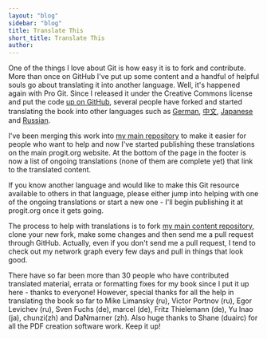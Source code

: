 ```yaml
---
layout: "blog"
sidebar: "blog"
title: Translate This
short_title: Translate This
author:
---
```


One of the things I love about Git is how easy it is to fork and contribute.
More than once on GitHub I've put up some content and a handful of helpful
souls go about translating it into another language.  Well, it's happened
again with Pro Git.  Since I released it under the Creative Commons license
and put the code <a href="https://github.com/progit/progit">up on GitHub</a>,
several people have forked and started translating the book into other
languages such as
<a href="/book/de">German</a>,
<a href="/book/zh">中文</a>,
<a href="/book/ja">Japanese</a> and
<a href="/book/ru">Russian</a>.

I've been merging this work into <a href="https://github.com/progit/progit">my
main repository</a> to make it easier for people who want to help and now I've
started publishing these translations on the main progit.org website.  At the
bottom of the page in the footer is now a list of ongoing translations (none
of them are complete yet) that link to the translated content.

If you know another language and would like to make this Git resource
available to others in that language, please either jump into helping with
one of the ongoing translations or start a new one - I'll begin publishing it
at progit.org once it gets going.

The process to help with translations is to fork
<a href="https://github.com/progit/progit">my main content repository</a>,
clone your new fork, make some changes and then send me a pull request through
GitHub.  Actually, even if you don't send me a pull request, I tend to check
out my network graph every few days and pull in things that look good.

There have so far been more than 30 people who have contributed translated
material, errata or formatting fixes for my book since I put it up here -
thanks to everyone!  However, special thanks for all the help in translating
the book so far to Mike Limansky (ru), Victor Portnov (ru), Egor Levichev (ru), Sven Fuchs (de), marcel (de), Fritz Thielemann (de), Yu Inao (ja), chunzi(zh) and DaNmarner (zh).  Also huge thanks to Shane (duairc)
for all the PDF creation software work.  Keep it up!
